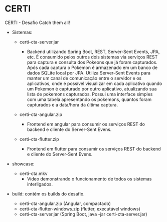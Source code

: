 # CERTI
CERTI - Desafio Catch them all!

- Sistemas:
  - certi-cta-server.jar
    - Backend utilizando Spring Boot, REST, Server-Sent Events, JPA, etc. É consumido pelos outros dois sistemas via serviços REST para captura e consulta dos Pokeons que já foram capturados. Após cada captura o Pokemon é armazenado em um banco de dados SQLite local por JPA. Utiliza Server-Sent Events para manter um canal de comunicação entre o servidor e os aplicativos, onde é possível visualizar em cada aplicativo quando um Pokemon é capturado por outro aplicativo, atualizando sua lista de pokemons capturados. Possui uma interface simples com uma tabela apresentando os pokemons, quantos foram capturados e a data/hora da última captura.

  - certi-cta-angular.zip
    - Frontend em angular para consumir os serviços REST do backend e cliente do Server-Sent Evens.

  - certi-cta-flutter.zip
    - Frontend em flutter para consumir os serviços REST do backend e cliente do Server-Sent Evens.

- showcase:
  - certi-cta.mkv
    - Video demonstrando o funcionamento de todos os sistemas interligados.

- build: contém os builds do desafio.
  - certi-cta-angular.zip (Angular, compactado)
  - certi-cta-flutter-windows.zip (flutter, executável windows)
  - certi-cta-server.jar (Spring Boot, java -jar certi-cta-server.jar)
